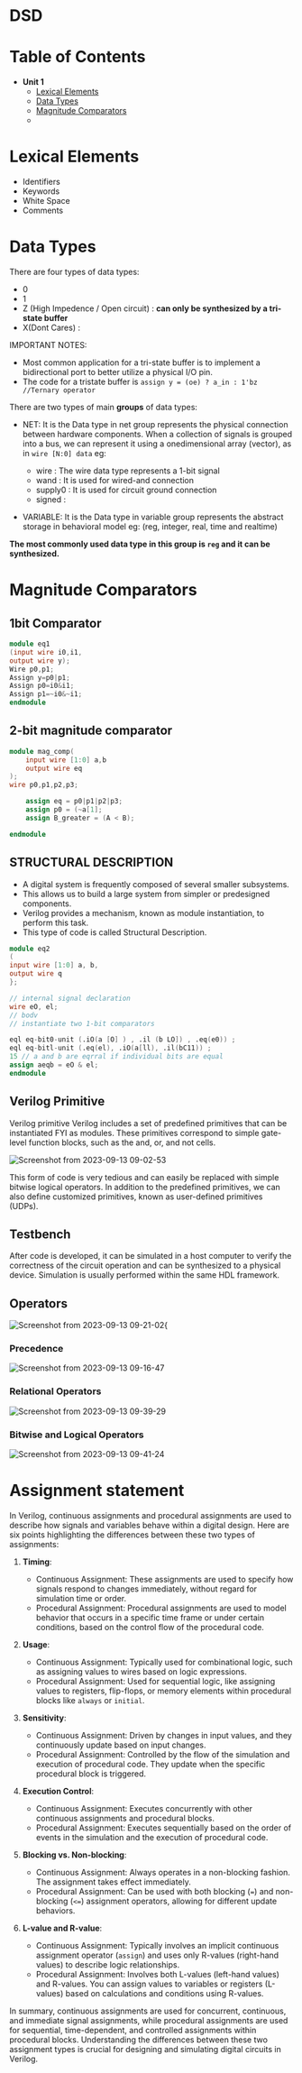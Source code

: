 # DSD

# Table of Contents
- **Unit 1**
  + [Lexical Elements](#lexical-elements)
  + [Data Types](#data-types)
  + [Magnitude Comparators](#magnitude-comparators)
  + 
  
# Lexical Elements
- Identifiers
- Keywords
- White Space
- Comments
  
# Data Types
There are four types of data types: 
- 0
- 1
- Z (High Impedence / Open circuit) : **can only be synthesized by a tri-state buffer**
- X(Dont Cares) :
  
IMPORTANT NOTES: 
- Most common application for a tri-state buffer is to implement a bidirectional port to better utilize a physical I/O pin.
- The code for a tristate buffer is ```assign y = (oe) ? a_in : 1'bz //Ternary operator``` 

There are two types of main **groups** of data types:

* NET: It is the Data type in net group represents the physical connection between hardware components. When a collection of signals is grouped into a bus, we can represent it using a onedimensional array (vector), as in ```wire [N:0] data```
eg:
  - wire : The wire data type represents a 1-bit signal
  - wand : It is used for wired-and connection
  - supply0 : It is used for circuit ground connection
  - signed :
  

* VARIABLE: It is the Data type in variable group represents the abstract storage in behavioral model
eg: (reg, integer, real, time and realtime)

**The most commonly used data type in this group is ```reg``` and it can be synthesized.**

# Magnitude Comparators

## 1bit Comparator

```v
module eq1
(input wire i0,i1,
output wire y);
Wire p0,p1;
Assign y=p0|p1;
Assign p0=i0&i1;
Assign p1=~i0&~i1;
endmodule
```

## 2-bit magnitude comparator

```v
module mag_comp(
    input wire [1:0] a,b
    output wire eq
);
wire p0,p1,p2,p3;

    assign eq = p0|p1|p2|p3;
    assign p0 = (~a[1];
    assign B_greater = (A < B);

endmodule

```

## STRUCTURAL DESCRIPTION 
- A digital system is frequently composed of several smaller subsystems.
- This allows us to build a large system from simpler or predesigned components.
- Verilog provides a mechanism, known as module instantiation, to perform this task.
- This type of code is called Structural Description.
  
```v
module eq2
(
input wire [1:0] a, b,
output wire q
};

// internal signal declaration
wire eO, el;
// bodv
// instantiate two 1-bit comparators

eql eq-bit0-unit (.iO(a [O] ) , .il (b LO]) , .eq(e0)) ;
eql eq-bitl-unit (.eq(el), .iO(a[ll), .il(bC11)) ;
15 // a and b are eqrral if individual bits are equal
assign aeqb = eO & el;
endmodule 
```

## Verilog Primitive

Verilog primitive Verilog includes a set of predefined primitives that can be instantiated FYI as modules. These primitives correspond to simple gate-level function blocks, such as the and, or, and not cells.

![Screenshot from 2023-09-13 09-02-53](https://github.com/akshatva7/DSD/assets/135726741/124214dd-c67f-4dcc-acff-14d78d99135a)

This form of code is very tedious and can easily be replaced with simple bitwise logical  operators. In addition to the predefined primitives, we can also define customized primitives, known
as user-defined primitives (UDPs).

## Testbench
After code is developed, it can be simulated in a host computer to verify the correctness of the circuit operation and can be synthesized to a physical device. Simulation is usually performed within the same HDL framework.

## Operators

![Screenshot from 2023-09-13 09-21-02](https://github.com/akshatva7/DSD/assets/135726741/f696d8e4-d0bb-4ae8-afce-066ac64a2c72){


### Precedence

![Screenshot from 2023-09-13 09-16-47](https://github.com/akshatva7/DSD/assets/135726741/03e53314-7960-4521-a35d-cf161958bb1a)

### Relational Operators

![Screenshot from 2023-09-13 09-39-29](https://github.com/akshatva7/DSD/assets/135726741/cd2aa07a-3903-480e-a122-74162a33cc69)

### Bitwise and Logical Operators

![Screenshot from 2023-09-13 09-41-24](https://github.com/akshatva7/DSD/assets/135726741/5142932f-a529-4ef6-87f1-a53e89e4c6c8)

# Assignment statement

In Verilog, continuous assignments and procedural assignments are used to describe how signals and variables behave within a digital design. Here are six points highlighting the differences between these two types of assignments:

1. **Timing**:
   - Continuous Assignment: These assignments are used to specify how signals respond to changes immediately, without regard for simulation time or order.
   - Procedural Assignment: Procedural assignments are used to model behavior that occurs in a specific time frame or under certain conditions, based on the control flow of the procedural code.

2. **Usage**:
   - Continuous Assignment: Typically used for combinational logic, such as assigning values to wires based on logic expressions.
   - Procedural Assignment: Used for sequential logic, like assigning values to registers, flip-flops, or memory elements within procedural blocks like `always` or `initial`.

3. **Sensitivity**:
   - Continuous Assignment: Driven by changes in input values, and they continuously update based on input changes.
   - Procedural Assignment: Controlled by the flow of the simulation and execution of procedural code. They update when the specific procedural block is triggered.

4. **Execution Control**:
   - Continuous Assignment: Executes concurrently with other continuous assignments and procedural blocks.
   - Procedural Assignment: Executes sequentially based on the order of events in the simulation and the execution of procedural code.

5. **Blocking vs. Non-blocking**:
   - Continuous Assignment: Always operates in a non-blocking fashion. The assignment takes effect immediately.
   - Procedural Assignment: Can be used with both blocking (`=`) and non-blocking (`<=`) assignment operators, allowing for different update behaviors.

6. **L-value and R-value**:
   - Continuous Assignment: Typically involves an implicit continuous assignment operator (`assign`) and uses only R-values (right-hand values) to describe logic relationships.
   - Procedural Assignment: Involves both L-values (left-hand values) and R-values. You can assign values to variables or registers (L-values) based on calculations and conditions using R-values.

In summary, continuous assignments are used for concurrent, continuous, and immediate signal assignments, while procedural assignments are used for sequential, time-dependent, and controlled assignments within procedural blocks. Understanding the differences between these two assignment types is crucial for designing and simulating digital circuits in Verilog.








